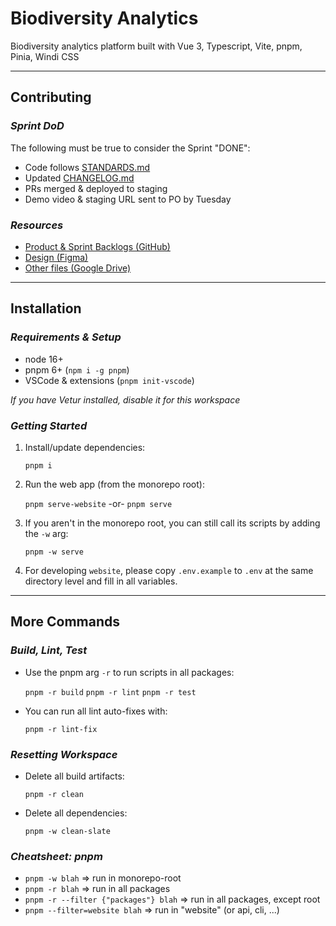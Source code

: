 # Biodiversity Analytics

Biodiversity analytics platform built with Vue 3, Typescript, Vite, pnpm, Pinia, Windi CSS

---

## Contributing

### _Sprint DoD_

The following must be true to consider the Sprint "DONE":

- Code follows [STANDARDS.md](https://github.com/rfcx/biodiversity-analytics/blob/develop/STANDARDS.md)
- Updated [CHANGELOG.md](https://github.com/rfcx/biodiversity-analytics/blob/develop/CHANGELOG.md)
- PRs merged & deployed to staging
- Demo video & staging URL sent to PO by Tuesday

### _Resources_

- [Product & Sprint Backlogs (GitHub)](https://github.com/orgs/rfcx/projects/4)
- [Design (Figma)](https://www.figma.com/files/team/1022436685454438648/Biodiversity-Team)
- [Other files (Google Drive)](https://drive.google.com/drive/folders/17ZdAoPzetLPqkes4lkGQlKg_uHpkyxxg)

---

## Installation

### _Requirements & Setup_

- node 16+
- pnpm 6+ (`npm i -g pnpm`)
- VSCode & extensions (`pnpm init-vscode`)

_If you have Vetur installed, disable it for this workspace_

### _Getting Started_

1. Install/update dependencies:

   `pnpm i`

2. Run the web app (from the monorepo root):

   `pnpm serve-website` -or- `pnpm serve`

3. If you aren't in the monorepo root, you can still call its scripts by adding the `-w` arg:

   `pnpm -w serve`

4. For developing `website`, please copy `.env.example` to `.env` at the same directory level and fill in all variables.

---

## More Commands

### _Build, Lint, Test_

- Use the pnpm arg `-r` to run scripts in all packages:

  `pnpm -r build`
  `pnpm -r lint`
  `pnpm -r test`

- You can run all lint auto-fixes with:

  `pnpm -r lint-fix`

### _Resetting Workspace_

- Delete all build artifacts:

  `pnpm -r clean`

- Delete all dependencies:

  `pnpm -w clean-slate`

### _Cheatsheet: pnpm_

- `pnpm -w blah` => run in monorepo-root
- `pnpm -r blah` => run in all packages
- `pnpm -r --filter {"packages"} blah` => run in all packages, except root
- `pnpm --filter=website blah` => run in "website" (or api, cli, ...)
